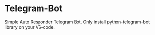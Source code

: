 # Telegram-Bot
Simple Auto Responder Telegram Bot.
Only install python-telegram-bot library on your VS-code.
